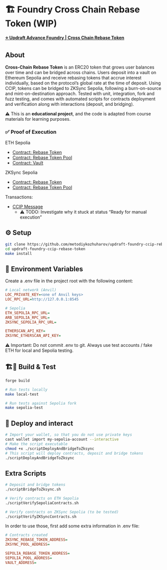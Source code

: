 # 🏗️ Foundry Cross Chain Rebase Token (WIP)

**[⭐️ Updraft Advance Foundry | Cross Chain Rebase Token](https://updraft.cyfrin.io/courses/advanced-foundry/cross-chain-rebase-token/introduction)**

## About  
**Cross-Chain Rebase Token** is an ERC20 token that grows user balances over time and can be bridged across chains. Users deposit into a vault on Ethereum Sepolia and receive rebasing tokens that accrue interest individually, based on the protocol’s global rate at the time of deposit. Using CCIP, tokens can be bridged to ZKSync Sepolia, following a burn-on-source and mint-on-destination approach. Tested with unit, integration, fork and fuzz testing, and comes with automated scripts for contracts deployment and verification along with interactions (deposit, and bridging).

⚠️ This is an **educational project**, and the code is adapted from course materials for learning purposes.

### ✅ Proof of Execution  

ЕTH Sepolia
- [Contract: Rebase Token](https://sepolia.etherscan.io/address/0xE71735b19A6eE778b5B31124c6C261D8Fb22183F)  
- [Contract: Rebase Token Pool](https://sepolia.etherscan.io/address/0x49545fe6ecab58328663cbdc851e22efb0e0366d) 
- [Contract: Vault](https://sepolia.etherscan.io/address/0xb7D54F1cDFea24FaeE4Ff4BDc4B798b83e9B506F)  

ZKSync Sepolia
- [Contract: Rebase Token](https://sepolia.explorer.zksync.io/address/0x4C2d938b3394117f2333Be29b8458f8804f1B93C)  
- [Contract: Rebase Token Pool](https://sepolia.explorer.zksync.io/address/0x3EBCD3F1223238dfaf7b3abC2DC34712d15e0A23) 

Transactions:
- [CCIP Message](https://ccip.chain.link/#/side-drawer/msg/0xf03cfe2e3b31d866fb66cc239038de6d030bba46eb9779259a5945df175a88a9)
  - ⚠️ TODO: Investigate why it stuck at status “Ready for manual execution”


## ⚙️ Setup  

```bash
git clone https://github.com/metodiykozhuharov/updraft-foundry-ccip-rebase-token.git
cd updraft-foundry-ccip-rebase-token 
make install
```

## 🔐 Environment Variables

Create a .env file in the project root with the following content:

```ini
# Local network (Anvil)
LOC_PRIVATE_KEY=<one of Anvil keys>
LOC_RPC_URL=http://127.0.0.1:8545

# Sepolia
ETH_SEPOLIA_RPC_URL=
ARB_SEPOLIA_RPC_URL=
ZKSYNC_SEPOLIA_RPC_URL=

ETHERSCAN_API_KEY=
ZKSYNC_ETHERSCAN_API_KEY=
```
⚠️ Important: Do not commit .env to git. Always use test accounts / fake ETH for local and Sepolia testing.

## 🏗️🧪 Build & Test

```bash
forge build

# Run tests locally
make local-test

# Run tests against Sepolia fork
make sepolia-test
```

## 🚀 Deploy and interact
```bash
# Import your wallet, so that you do not use private keys
cast wallet import my-sepolia-account --interactive
# Make the script executable
chmod +x ./scriptDeployAndBridgeToZksync
# This script will deploy contracts, deposit and bridge tokens
./scriptDeployAndBridgeToZksync
```

##  Extra Scripts
```bash
# Deposit and bridge tokens
./scriptBridgeToZksync.sh

# Verify contracts on ETH Sepolia
./scriptVerifySepoliaContracts.sh

# Verify contracts on ZKSync Sepolia (to be tested)
./scriptVerifyZKSyncContracts.sh
```


In order to use those, first add some extra information in .env file:
```ini
# Contracts created
ZKSYNC_REBASE_TOKEN_ADDRESS=
ZKSYNC_POOL_ADDRESS=

SEPOLIA_REBASE_TOKEN_ADDRESS=
SEPOLIA_POOL_ADDRESS=
VAULT_ADDRESS=
```